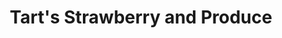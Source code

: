 ---
title: "Tart's Strawberry and Produce"
url: /dunn/tarts-strawberry-and-produce/
shop: Hofladen
---